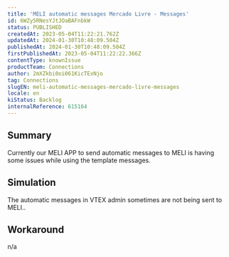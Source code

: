 ```yaml
---
title: 'MELI automatic messages Mercado Livre - Messages'
id: 6WZy5RNesYJtJOaBAFnbkW
status: PUBLISHED
createdAt: 2023-05-04T11:22:21.762Z
updatedAt: 2024-01-30T10:48:09.504Z
publishedAt: 2024-01-30T10:48:09.504Z
firstPublishedAt: 2023-05-04T11:22:22.366Z
contentType: knownIssue
productTeam: Connections
author: 2mXZkbi0oi061KicTExNjo
tag: Connections
slugEN: meli-automatic-messages-mercado-livre-messages
locale: en
kiStatus: Backlog
internalReference: 615164
---
```


## Summary



Currently our MELI APP to send automatic messages to MELI is having some issues while using the template messages.


##

## Simulation



The automatic messages in VTEX admin sometimes are not being sent to MELI..


##

## Workaround


n/a

